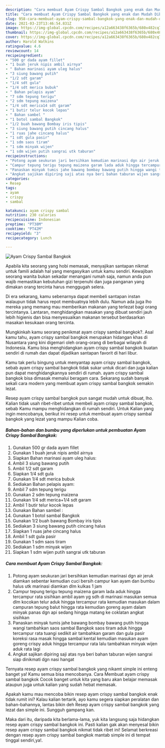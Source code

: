 ```yaml
---
description: "Cara membuat Ayam Crispy Sambal Bangkok yang enak dan Mudah Dibuat"
title: "Cara membuat Ayam Crispy Sambal Bangkok yang enak dan Mudah Dibuat"
slug: 958-cara-membuat-ayam-crispy-sambal-bangkok-yang-enak-dan-mudah-dibuat
date: 2021-03-23T13:46:54.831Z
image: https://img-global.cpcdn.com/recipes/a12a663438f6365b/680x482cq70/ayam-crispy-sambal-bangkok-foto-resep-utama.jpg
thumbnail: https://img-global.cpcdn.com/recipes/a12a663438f6365b/680x482cq70/ayam-crispy-sambal-bangkok-foto-resep-utama.jpg
cover: https://img-global.cpcdn.com/recipes/a12a663438f6365b/680x482cq70/ayam-crispy-sambal-bangkok-foto-resep-utama.jpg
author: Harold Watkins
ratingvalue: 4.6
reviewcount: 14
recipeingredient:
- "500 gr dada ayam fillet"
- "1 buah jeruk nipis ambil airnya"
- " Bahan marinasi ayam uleg halus"
- "3 siung bawang putih"
- "1/2 sdt garam"
- "1/4 sdt gula"
- "1/4 sdt merica bubuk"
- " Bahan pelapis ayam"
- "7 sdm tepung terigu"
- "2 sdm tepung maizena"
- "1/4 sdt merica14 sdt garam"
- "1 butir telur kocok lepas"
- " Bahan sambel "
- "1 botol sambal Bangkok"
- "1/2 buah bawang Bombay iris tipis"
- "3 siung bawang putih cincang halus"
- "1 ruas jahe cincang halus"
- "1 sdt gula pasir"
- "1 sdm saos tiram"
- "1 sdm minyak wijen"
- "1 sdm wijen putih sangrai utk taburan"
recipeinstructions:
- "Potong ayam seukuran jari bersihkan kemudian marinasi dgn air jeruk diamkan sebentar kemudian cuci bersih campur kan ayam dan bumbu halus utk marinasi diamkan dlm kulkas 1 jam"
- "Campur tepung terigu tepung maizena garam lada aduk hingga tercampur rata sisihkan ambil ayam yg sdh di marinasi masukan semua dlm kocokan telur aduk hingga tercampur rata kemudian masukan dalam campuran tepung balut hingga rata kemudian goreng ayam dalam minyak panas dgn api sedang hingga matang ke coklatan angkat sisihkan"
- "Panaskan minyak tumis jahe bawang bombay bawang putih hingga wangi tambahkan saos sambal Bangkok saos tiram aduk hingga tercampur rata tuangi sedikit air tambahkan garam dan gula pasir koreksi rasa masak hingga sambal kental kemudian masukan ayam goreng crispy aduk hingga tercampur rata lalu tambahkan minyak wijen aduk rata lagi"
- "Angkat sajikan dipiring saji atas nya beri bahan taburan wijen sangrai siap dinikmati dgn nasi hangat"
categories:
- Resep
tags:
- ayam
- crispy
- sambal

katakunci: ayam crispy sambal 
nutrition: 230 calories
recipecuisine: Indonesian
preptime: "PT38M"
cooktime: "PT42M"
recipeyield: "3"
recipecategory: Lunch

---
```



![Ayam Crispy Sambal Bangkok](https://img-global.cpcdn.com/recipes/a12a663438f6365b/680x482cq70/ayam-crispy-sambal-bangkok-foto-resep-utama.jpg)

Apabila kita seorang yang hobi memasak, menyajikan santapan nikmat untuk famili adalah hal yang mengasyikan untuk kamu sendiri. Kewajiban seorang  wanita bukan sekadar menangani rumah saja, namun anda pun wajib memastikan kebutuhan gizi terpenuhi dan juga panganan yang dimakan orang tercinta harus menggugah selera.

Di era  sekarang, kamu sebenarnya dapat membeli santapan instan walaupun tidak harus repot membuatnya lebih dulu. Namun ada juga lho mereka yang memang mau memberikan makanan yang terlezat bagi orang tercintanya. Lantaran, menghidangkan masakan yang dibuat sendiri jauh lebih higienis dan bisa menyesuaikan makanan tersebut berdasarkan masakan kesukaan orang tercinta. 



Mungkinkah kamu seorang penikmat ayam crispy sambal bangkok?. Asal kamu tahu, ayam crispy sambal bangkok merupakan hidangan khas di Nusantara yang kini digemari oleh orang-orang di berbagai wilayah di Indonesia. Kamu bisa menghidangkan ayam crispy sambal bangkok buatan sendiri di rumah dan dapat dijadikan santapan favorit di hari libur.

Kamu tak perlu bingung untuk menyantap ayam crispy sambal bangkok, sebab ayam crispy sambal bangkok tidak sukar untuk dicari dan juga kalian pun dapat menghidangkannya sendiri di rumah. ayam crispy sambal bangkok bisa dimasak memalui beragam cara. Sekarang sudah banyak sekali cara modern yang membuat ayam crispy sambal bangkok semakin lezat.

Resep ayam crispy sambal bangkok pun sangat mudah untuk dibuat, lho. Kalian tidak usah ribet-ribet untuk membeli ayam crispy sambal bangkok, sebab Kamu mampu menghidangkan di rumah sendiri. Untuk Kalian yang ingin mencobanya, berikut ini resep untuk membuat ayam crispy sambal bangkok yang lezat yang mampu Kalian coba.

<!--inarticleads1-->

##### Bahan-bahan dan bumbu yang diperlukan untuk pembuatan Ayam Crispy Sambal Bangkok:

1. Gunakan 500 gr dada ayam fillet
1. Gunakan 1 buah jeruk nipis ambil airnya
1. Siapkan  Bahan marinasi ayam uleg halus:
1. Ambil 3 siung bawang putih
1. Ambil 1/2 sdt garam
1. Siapkan 1/4 sdt gula
1. Gunakan 1/4 sdt merica bubuk
1. Sediakan  Bahan pelapis ayam:
1. Ambil 7 sdm tepung terigu
1. Gunakan 2 sdm tepung maizena
1. Gunakan 1/4 sdt merica+1/4 sdt garam
1. Ambil 1 butir telur kocok lepas
1. Gunakan  Bahan sambel :
1. Gunakan 1 botol sambal Bangkok
1. Gunakan 1/2 buah bawang Bombay iris tipis
1. Sediakan 3 siung bawang putih cincang halus
1. Siapkan 1 ruas jahe cincang halus
1. Ambil 1 sdt gula pasir
1. Gunakan 1 sdm saos tiram
1. Sediakan 1 sdm minyak wijen
1. Siapkan 1 sdm wijen putih sangrai utk taburan




<!--inarticleads2-->

##### Cara membuat Ayam Crispy Sambal Bangkok:

1. Potong ayam seukuran jari bersihkan kemudian marinasi dgn air jeruk diamkan sebentar kemudian cuci bersih campur kan ayam dan bumbu halus utk marinasi diamkan dlm kulkas 1 jam
1. Campur tepung terigu tepung maizena garam lada aduk hingga tercampur rata sisihkan ambil ayam yg sdh di marinasi masukan semua dlm kocokan telur aduk hingga tercampur rata kemudian masukan dalam campuran tepung balut hingga rata kemudian goreng ayam dalam minyak panas dgn api sedang hingga matang ke coklatan angkat sisihkan
1. Panaskan minyak tumis jahe bawang bombay bawang putih hingga wangi tambahkan saos sambal Bangkok saos tiram aduk hingga tercampur rata tuangi sedikit air tambahkan garam dan gula pasir koreksi rasa masak hingga sambal kental kemudian masukan ayam goreng crispy aduk hingga tercampur rata lalu tambahkan minyak wijen aduk rata lagi
1. Angkat sajikan dipiring saji atas nya beri bahan taburan wijen sangrai siap dinikmati dgn nasi hangat




Ternyata resep ayam crispy sambal bangkok yang nikamt simple ini enteng banget ya! Kamu semua bisa mencobanya. Cara Membuat ayam crispy sambal bangkok Cocok banget untuk kita yang baru akan belajar memasak ataupun juga untuk kalian yang sudah hebat memasak.

Apakah kamu mau mencoba bikin resep ayam crispy sambal bangkok enak tidak rumit ini? Kalau kalian tertarik, ayo kamu segera siapkan peralatan dan bahan-bahannya, lantas bikin deh Resep ayam crispy sambal bangkok yang lezat dan simple ini. Sungguh gampang kan. 

Maka dari itu, daripada kita berlama-lama, yuk kita langsung saja hidangkan resep ayam crispy sambal bangkok ini. Pasti kalian gak akan menyesal bikin resep ayam crispy sambal bangkok nikmat tidak ribet ini! Selamat berkreasi dengan resep ayam crispy sambal bangkok mantab simple ini di tempat tinggal sendiri,ya!.

